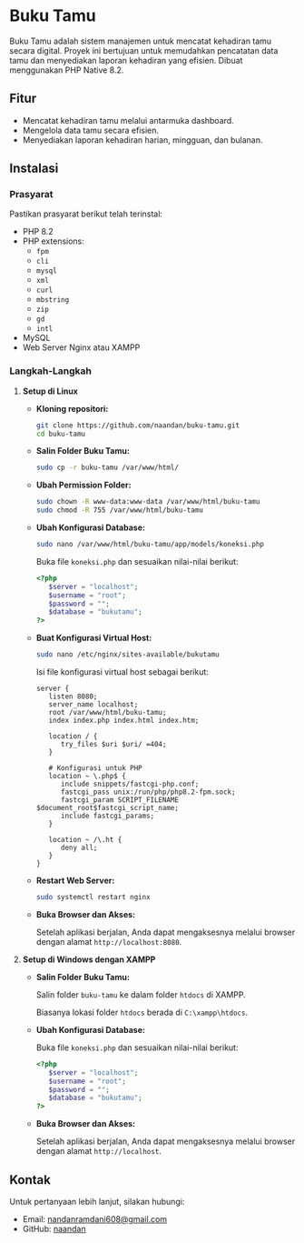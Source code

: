 # Buku Tamu

Buku Tamu adalah sistem manajemen untuk mencatat kehadiran tamu secara digital. Proyek ini bertujuan untuk memudahkan pencatatan data tamu dan menyediakan laporan kehadiran yang efisien. Dibuat menggunakan PHP Native 8.2.

## Fitur

- Mencatat kehadiran tamu melalui antarmuka dashboard.
- Mengelola data tamu secara efisien.
- Menyediakan laporan kehadiran harian, mingguan, dan bulanan.

## Instalasi

### Prasyarat

Pastikan prasyarat berikut telah terinstal:

- PHP 8.2
- PHP extensions:
    - `fpm`
    - `cli`
    - `mysql`
    - `xml`
    - `curl`
    - `mbstring`
    - `zip`
    - `gd`
    - `intl`
- MySQL
- Web Server Nginx atau XAMPP

### Langkah-Langkah

1. **Setup di Linux**

   - **Kloning repositori:**

      ```bash
      git clone https://github.com/naandan/buku-tamu.git
      cd buku-tamu
      ```

   - **Salin Folder Buku Tamu:**

      ```bash
      sudo cp -r buku-tamu /var/www/html/
      ```

   - **Ubah Permission Folder:**

      ```bash
      sudo chown -R www-data:www-data /var/www/html/buku-tamu
      sudo chmod -R 755 /var/www/html/buku-tamu
      ```

   - **Ubah Konfigurasi Database:**

      ```bash
      sudo nano /var/www/html/buku-tamu/app/models/koneksi.php
      ```

      Buka file `koneksi.php` dan sesuaikan nilai-nilai berikut:

      ```php
      <?php 
         $server = "localhost";
         $username = "root";
         $password = "";
         $database = "bukutamu";
      ?>
      ```

   - **Buat Konfigurasi Virtual Host:**

      ```bash
      sudo nano /etc/nginx/sites-available/bukutamu
      ```
   
      Isi file konfigurasi virtual host sebagai berikut:

      ```nginx
      server {
         listen 8080;
         server_name localhost;
         root /var/www/html/buku-tamu;
         index index.php index.html index.htm;

         location / {
            try_files $uri $uri/ =404;
         }

         # Konfigurasi untuk PHP
         location ~ \.php$ {
            include snippets/fastcgi-php.conf;
            fastcgi_pass unix:/run/php/php8.2-fpm.sock;
            fastcgi_param SCRIPT_FILENAME $document_root$fastcgi_script_name;
            include fastcgi_params;
         }

         location ~ /\.ht {
            deny all;
         }
      }
      ```

   - **Restart Web Server:**

      ```bash
      sudo systemctl restart nginx
      ```
   - **Buka Browser dan Akses:**

      Setelah aplikasi berjalan, Anda dapat mengaksesnya melalui browser dengan alamat `http://localhost:8080`.

2. **Setup di Windows dengan XAMPP**

   - **Salin Folder Buku Tamu:**

      Salin folder `buku-tamu` ke dalam folder `htdocs` di XAMPP.

      Biasanya lokasi folder `htdocs` berada di `C:\xampp\htdocs`.

   - **Ubah Konfigurasi Database:**

      Buka file `koneksi.php` dan sesuaikan nilai-nilai berikut:

      ```php
      <?php 
         $server = "localhost";
         $username = "root";
         $password = "";
         $database = "bukutamu";
      ?>
      ```

   - **Buka Browser dan Akses:**

      Setelah aplikasi berjalan, Anda dapat mengaksesnya melalui browser dengan alamat `http://localhost`.

## Kontak

Untuk pertanyaan lebih lanjut, silakan hubungi:

- Email: nandanramdani608@gmail.com
- GitHub: [naandan](https://github.com/naandan)